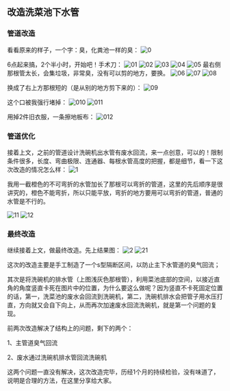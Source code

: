 ## 改造洗菜池下水管
### 管道改造
看看原来的样子，一个字：臭，化粪池一样的臭：
![0](../images/4-改造管道/00-改造洗菜池下水管/0.webp)

6点起来搞，2个半小时，开始吧！手术刀：
![01](../images/4-改造管道/00-改造洗菜池下水管/01.webp)
![02](../images/4-改造管道/00-改造洗菜池下水管/02.webp)
![03](../images/4-改造管道/00-改造洗菜池下水管/03.webp)
![04](../images/4-改造管道/00-改造洗菜池下水管/04.webp)
![05](../images/4-改造管道/00-改造洗菜池下水管/05.webp)
最右侧那根管太长，会集垃圾，非常臭，没有可以剪的地方，要换。
![06](../images/4-改造管道/00-改造洗菜池下水管/06.webp)
![07](../images/4-改造管道/00-改造洗菜池下水管/07.webp)
![08](../images/4-改造管道/00-改造洗菜池下水管/08.webp)

换成了右上方那根短的（是从别的地方剪下来的）：
![09](../images/4-改造管道/00-改造洗菜池下水管/09.webp)

这个口被我强行堵掉​：
![010](../images/4-改造管道/00-改造洗菜池下水管/010.webp)
![011](../images/4-改造管道/00-改造洗菜池下水管/011.webp)

用掉2件旧衣服，一条擦地板布​：
![012](../images/4-改造管道/00-改造洗菜池下水管/012.webp)

### 管道优化
接着上文，之前的管道设计洗碗机出水管有废水回流，来一点创意，可以的！限制条件很多，长度、弯曲极限、连通器、每根水管高度的把握，都是细节，看一下这次改造的情况怎么样：
![1](../images/4-改造管道/00-改造洗菜池下水管/1.webp)

我用一截橙色的不可弯折的水管加长了那根可以弯折的管道，这里的先后顺序是很讲究的，橙色不能弯折，所以只能平放，弯折的地方要用可以弯折的管道，普通的水管是不行的。

![11](../images/4-改造管道/00-改造洗菜池下水管/11.webp)
![12](../images/4-改造管道/00-改造洗菜池下水管/12.webp)

### 最终改造
继续接着上文，做最终改造。先上结果图：
![2](../images/4-改造管道/00-改造洗菜池下水管/2.webp)
![21](../images/4-改造管道/00-改造洗菜池下水管/21.webp)

这次的改造主要是手工制造了一个s型隔断区间，以防止主下水管道的臭气回流；

其次是将洗碗机的排水管（上图浅灰色那根管），利用菜池底部的空间，以接近直角的角度竖直卡死在图片中的位置，为什么要这么做呢？因为竖直不卡死固定位置的话，第一，洗菜池的废水会回流到洗碗机，第二，洗碗机排水会把管子用水压打直，方向就又会自下向上，从而再次加速废水回流洗碗机，就是第一个问题的复现。

前两次改造解决了结构上的问题，剩下的两个：

1、主管道臭气回流

2、废水通过洗碗机排水管回流洗碗机

这两个问题一直没有解决，这次改造完毕，历经1个月的持续检验，没有味道了，说明是合理的方法，在这里分享给大家。